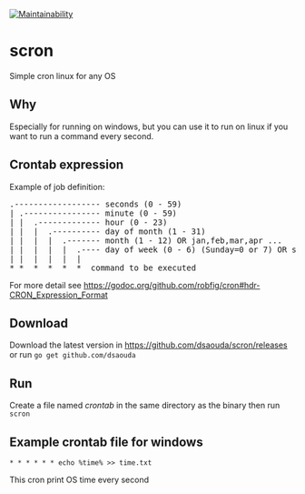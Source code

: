 [![Maintainability](https://api.codeclimate.com/v1/badges/acbfaf14f4a729614b5e/maintainability)](https://codeclimate.com/github/dsaouda/scron/maintainability)

# scron

Simple cron linux for any OS

## Why

Especially for running on windows, but you can use it to run on linux if you want to run a command every second.

## Crontab expression

Example of job definition:

<pre>
.------------------ seconds (0 - 59)
| .---------------- minute (0 - 59)
| |  .------------- hour (0 - 23)
| |  |  .---------- day of month (1 - 31)
| |  |  |  .------- month (1 - 12) OR jan,feb,mar,apr ...
| |  |  |  |  .---- day of week (0 - 6) (Sunday=0 or 7) OR sun,mon,tue,wed,thu,fri,sat
| |  |  |  |  |
* *  *  *  *  *  command to be executed
</pre>

For more detail see <https://godoc.org/github.com/robfig/cron#hdr-CRON_Expression_Format>

## Download

Download the latest version in <https://github.com/dsaouda/scron/releases> or run `go get github.com/dsaouda`

## Run

Create a file named *crontab* in the same directory as the binary then run `scron`

## Example crontab file for windows

`* * * * * * echo %time% >> time.txt`

This cron print OS time every second
